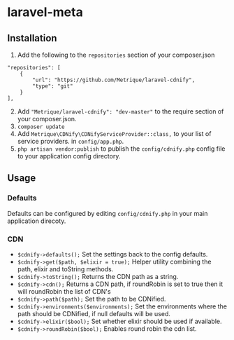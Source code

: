 # laravel-meta

## Installation

1. Add the following to the `repositories` section of your composer.json

```
"repositories": [
    {
        "url": "https://github.com/Metrique/laravel-cdnify",
        "type": "git"
    }
],
```

2. Add `"Metrique/laravel-cdnify": "dev-master"` to the require section of your composer.json. 
3. `composer update`
4. Add `Metrique\CDNify\CDNifyServiceProvider::class,` to your list of service providers. in `config/app.php`.
5. `php artisan vendor:publish` to publish the `config/cdnify.php` config file to your application config directory.

## Usage

### Defaults

Defaults can be configured by editing `config/cdnify.php` in your main application direcoty.

### CDN

- `$cdnify->defaults();` Set the settings back to the config defaults.
- `$cdnify->get($path, $elixir = true);` Helper utility combining the path, elixir and toString methods.
- `$cdnify->toString();` Returns the CDN path as a string.
- `$cdnify->cdn();` Returns a CDN path, if roundRobin is set to true then it will roundRobin the list of CDN's
- `$cdnify->path($path);` Set the path to be CDNified.
- `$cdnify->environments($environments);` Set the environments where the path should be CDNified, if null defaults will be used.
- `$cdnify->elixir($bool);` Set whether elixir should be used if available.
- `$cdnify->roundRobin($bool);` Enables round robin the cdn list.